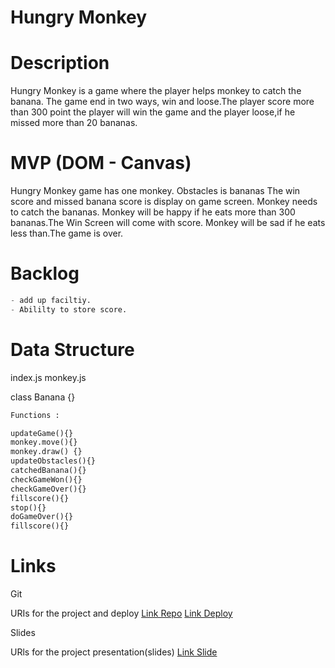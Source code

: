 
# Hungry Monkey


# Description

Hungry Monkey is a game where the player helps monkey to catch the banana.
The game end in two ways, win and loose.The player score more than 300 point the player will win the game and the player loose,if he missed more than 20 bananas. 

# MVP (DOM - Canvas)

Hungry Monkey game has one monkey.
Obstacles is bananas
The win score and missed banana score is display on game screen.
Monkey needs to catch the bananas.
Monkey will be happy if he eats more than 300 bananas.The Win Screen will come with score.
Monkey will be sad if he eats less than.The game is over.

# Backlog

```python
- add up faciltiy.
- Abililty to store score.
```

# Data Structure

index.js
monkey.js

class Banana {}

 ```python
Functions :

updateGame(){}
monkey.move(){}
monkey.draw() {}
updateObstacles(){}
catchedBanana(){}
checkGameWon(){}
checkGameOver(){}
fillscore(){}
stop(){}
doGameOver(){}
fillscore(){}
```


# Links

Git

URIs for the project and deploy [Link Repo](https://github.com/avnisharma23/hungry-monkey) [Link Deploy](https://avnisharma23.github.io/hungry-monkey/)

Slides 

URls for the project presentation(slides) [Link Slide](https://docs.google.com/presentation/d/1uFQg_6034XL4xGdYZ2UcdR1TCfJxRE6a-49mkn7Y4c0/edit#slide=id.gc6f73a04f_0_20)


